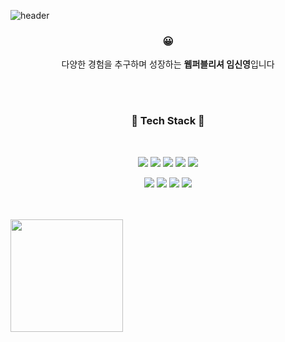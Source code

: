 ![header](https://capsule-render.vercel.app/api?type=waving&color=gradient&height=220&animation=fadeIn&section=header&text=Hello😎&fontAlign=50&extBg=282829&fontColor=444444) 

<div align="center">
  <h3>😀</h3>
  <p>다양한 경험을 추구하며 성장하는 <b color="cccccc">웹퍼블리셔 임신영</b>입니다</p>
</div>

<br/>
<br/>
<h3 align="center">🌟 Tech Stack 🌟</h3>
<br/>
<div align='center'>
  <p>
      <img src="https://img.shields.io/badge/html5-E34F26?style=for-the-badge&logo=html5&logoColor=white"> <img src="https://img.shields.io/badge/css-1572B6?style=for-the-badge&logo=css3&logoColor=white"> <img src="https://img.shields.io/badge/scss-CC6699?style=for-the-badge&logo=sass&logoColor=white"> <img src="https://img.shields.io/badge/jquery-0769AD?style=for-the-badge&logo=jquery&logoColor=white"> <img src="https://img.shields.io/badge/javascript-F7DF1E?style=for-the-badge&logo=javascript&logoColor=white"> 
  </p>
  <p>
      <img src="https://img.shields.io/badge/react-61DAFB?style=for-the-badge&logo=react&logoColor=black"> <img src="https://img.shields.io/badge/github-181717?style=for-the-badge&logo=github&logoColor=white"> <img src="https://img.shields.io/badge/git-F05032?style=for-the-badge&logo=git&logoColor=white"> <img src="https://img.shields.io/badge/fontawesome-339AF0?style=for-the-badge&logo=fontawesome&logoColor=white">
  </p>
</div>
<br/>
<br/>
<a href="https://github.com/ImSinYeong"><img align="center" style="height:180px" src="https://github-readme-stats.vercel.app/api/top-langs/?username=ImSinYeong&layout=compact&theme=nord&hide_border=true" /></a> 
<div align='center'>

</div>

